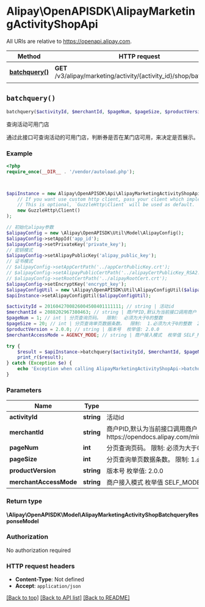 # Alipay\OpenAPISDK\AlipayMarketingActivityShopApi

All URIs are relative to https://openapi.alipay.com.

Method | HTTP request | Description
------------- | ------------- | -------------
[**batchquery()**](AlipayMarketingActivityShopApi.md#batchquery) | **GET** /v3/alipay/marketing/activity/{activity_id}/shop/batchquery | 查询活动可用门店


## `batchquery()`

```php
batchquery($activityId, $merchantId, $pageNum, $pageSize, $productVersion, $merchantAccessMode): \Alipay\OpenAPISDK\Model\AlipayMarketingActivityShopBatchqueryResponseModel
```

查询活动可用门店

通过此接口可查询活动的可用门店，判断券是否在某门店可用，来决定是否展示。

### Example

```php
<?php
require_once(__DIR__ . '/vendor/autoload.php');



$apiInstance = new Alipay\OpenAPISDK\Api\AlipayMarketingActivityShopApi(
    // If you want use custom http client, pass your client which implements `GuzzleHttp\ClientInterface`.
    // This is optional, `GuzzleHttp\Client` will be used as default.
    new GuzzleHttp\Client()
);

// 初始化alipay参数
$alipayConfig = new \Alipay\OpenAPISDK\Util\Model\AlipayConfig();
$alipayConfig->setAppId('app_id');
$alipayConfig->setPrivateKey('private_key');
// 密钥模式
$alipayConfig->setAlipayPublicKey('alipay_public_key');
// 证书模式
// $alipayConfig->setAppCertPath('../appCertPublicKey.crt');
// $alipayConfig->setAlipayPublicCertPath('../alipayCertPublicKey_RSA2.crt');
// $alipayConfig->setRootCertPath('../alipayRootCert.crt');
$alipayConfig->setEncryptKey('encrypt_key');
$alipayConfigUtil = new \Alipay\OpenAPISDK\Util\AlipayConfigUtil($alipayConfig);
$apiInstance->setAlipayConfigUtil($alipayConfigUtil);

$activityId = 2016042700826004508401111111; // string | 活动id
$merchantId = 2088202967380463; // string | 商户PID,默认为当前接口调用商户  限制:  接口调用者必须有商户代运营权限。   代运营授权流程https://opendocs.alipay.com/mini/01hm6i#%E4%BB%A3%E8%BF%90%E8%90%A5%E6%8E%88%E6%9D%83
$pageNum = 1; // int | 分页查询页码。  限制:  必须为大于0的整数
$pageSize = 20; // int | 分页查询单页数据条数。  限制:  1.必须为大于0的整数  2.每页最大值为20
$productVersion = 2.0.0; // string | 版本号  枚举值: 2.0.0
$merchantAccessMode = AGENCY_MODE; // string | 商户接入模式  枚举值 SELF_MODE 商户自接入模式 AGENCY_MODE 服务商代接入模式

try {
    $result = $apiInstance->batchquery($activityId, $merchantId, $pageNum, $pageSize, $productVersion, $merchantAccessMode);
    print_r($result);
} catch (Exception $e) {
    echo 'Exception when calling AlipayMarketingActivityShopApi->batchquery: ', $e->getMessage(), PHP_EOL;
}
```

### Parameters

Name | Type | Description  | Notes
------------- | ------------- | ------------- | -------------
 **activityId** | **string**| 活动id |
 **merchantId** | **string**| 商户PID,默认为当前接口调用商户  限制:  接口调用者必须有商户代运营权限。   代运营授权流程https://opendocs.alipay.com/mini/01hm6i#%E4%BB%A3%E8%BF%90%E8%90%A5%E6%8E%88%E6%9D%83 | [optional]
 **pageNum** | **int**| 分页查询页码。  限制:  必须为大于0的整数 | [optional]
 **pageSize** | **int**| 分页查询单页数据条数。  限制:  1.必须为大于0的整数  2.每页最大值为20 | [optional]
 **productVersion** | **string**| 版本号  枚举值: 2.0.0 | [optional]
 **merchantAccessMode** | **string**| 商户接入模式  枚举值 SELF_MODE 商户自接入模式 AGENCY_MODE 服务商代接入模式 | [optional]

### Return type

**\Alipay\OpenAPISDK\Model\AlipayMarketingActivityShopBatchqueryResponseModel**

### Authorization

No authorization required

### HTTP request headers

- **Content-Type**: Not defined
- **Accept**: `application/json`

[[Back to top]](#) [[Back to API list]](../../README.md#api-endpoints)
[[Back to README]](../../README.md)
